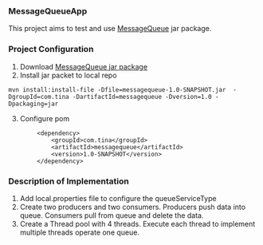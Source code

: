 ### MessageQueueApp
This project aims to test and use [MessageQueue](https://github.com/LuZhangTina/MessageQueue) jar package.

### Project Configuration
1. Download [MessageQueue jar package](https://github.com/LuZhangTina/MessageQueue/blob/master/target/messagequeue-1.0-SNAPSHOT.jar)
2. Install jar packet to local repo
```
mvn install:install-file -Dfile=messagequeue-1.0-SNAPSHOT.jar  -DgroupId=com.tina -DartifactId=messagequeue -Dversion=1.0 -Dpackaging=jar
```
3. Configure pom
```
        <dependency>
            <groupId>com.tina</groupId>
            <artifactId>messagequeue</artifactId>
            <version>1.0-SNAPSHOT</version>
        </dependency>
```

### Description of Implementation
1. Add local.properties file to configure the queueServiceType
2. Create two producers and two consumers. Producers push data into queue. Consumers pull from queue and delete the data.
3. Create a Thread pool with 4 threads. Execute each thread to implement multiple threads operate one queue.